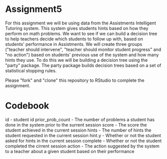 # Assignment5

For this assignment we will be using data from the Assistments Intelligent Tutoring system. This system gives students hints based on how they perform on math problems. We want to see if we can build a decision tree to help teachers decide which students to follow up with, based on students' performance in Assistments. We will create three groups ("teacher should intervene", "teacher should monitor student progress" and "no action") based on students' previous use of the system and how many hints they use. To do this we will be building a decision tree using the "party" package. The party package builds decision trees based on a set of statistical stopping rules.

Please "fork" and "clone" this repository to RStudio to complete the assignment.

# Codebook
id - student id
prior_prob_count - The number of problems a student has done in the system prior to the surrent session
score - The score the student achieved in the current session
hints - The number of hints the student requested in the current session
hint.y - Whether or not the student asked for hints in the current session
complete - Whether or not the student completed the cirrent session
action - The action suggested by the system to a teacher about a given student based on their performance
